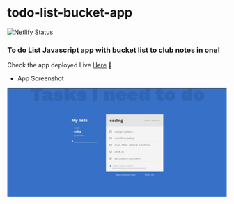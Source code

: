# todo-list-bucket-app
[![Netlify Status](https://api.netlify.com/api/v1/badges/834ea5e4-cb78-49f7-957d-0d272c8d0f1b/deploy-status)](https://app.netlify.com/sites/todo-list-bucket/deploys)

### To do List Javascript app with bucket list to club notes in one!

Check the app deployed Live [Here](https://todo-list-bucket.netlify.app/) :rocket:

- App Screenshot

![alttext](https://github.com/kshitijzutshi/todo-list-bucket-app/blob/main/app-screenshot.PNG)

